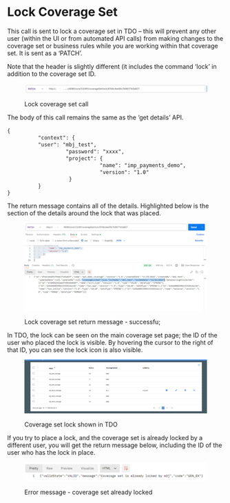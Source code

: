 # Lock Coverage Set

This call is sent to lock a coverage set in TDO – this will prevent any other user (within the UI or from automated API calls) from making changes to the coverage set or business rules while you are working within that coverage set.  It is sent as a ‘PATCH’.

Note that the header is slightly different (it includes the command ‘lock’ in addition to the coverage set ID.

&#x20;

<figure><img src="../../../../../.gitbook/assets/image (69).png" alt=""><figcaption><p>Lock coverage set call</p></figcaption></figure>

&#x20;&#x20;

The body of this call remains the same as the ‘get details’ API.

&#x20;

```
{
          "context": {
          "user": "mbj_test",
                   "password": "xxxx",
                   "project": {
                              "name": "imp_payments_demo",
                              "version": "1.0"
                    }
          }
}
```

&#x20;

The return message contains all of the details.  Highlighted below is the section of the details around the lock that was placed.

&#x20;&#x20;

<figure><img src="../../../../../.gitbook/assets/image (70).png" alt=""><figcaption><p>Lock coverage set return message - successfu;</p></figcaption></figure>

&#x20;

In TDO, the lock can be seen on the main coverage set page; the ID of the user who placed the lock is visible.  By hovering the cursor to the right of that ID, you can see the lock icon is also visible.

&#x20;

<figure><img src="../../../../../.gitbook/assets/image (71).png" alt=""><figcaption><p>Coverage set lock shown in TDO</p></figcaption></figure>

&#x20;

If you try to place a lock, and the coverage set is already locked by a different user, you will get the return message below, including the ID of the user who has the lock in place.



<figure><img src="../../../../../.gitbook/assets/image (72).png" alt=""><figcaption><p>Error message - coverage set already locked</p></figcaption></figure>
